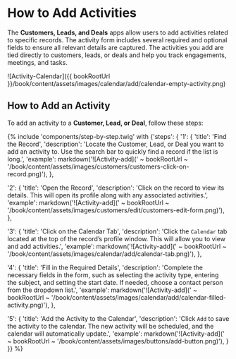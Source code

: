 # How to Add Activities  

The **Customers, Leads, and Deals** apps allow users to add activities related to specific records. The activity form includes several required and optional fields to ensure all relevant details are captured. The activities you add are tied directly to customers, leads, or deals and help you track engagements, meetings, and tasks.  

![Activity-Calendar]({{ bookRootUrl }}/book/content/assets/images/calendar/add/calendar-empty-activity.png)  

## How to Add an Activity  

To add an activity to a **Customer, Lead, or Deal**, follow these steps:  

{% include 'components/step-by-step.twig' with {'steps': {
  '1': {
    'title': 'Find the Record',
    'description': 'Locate the Customer, Lead, or Deal you want to add an activity to. Use the search bar to quickly find a record if the list is long.',
    'example': markdown('![Activity-add](' ~ bookRootUrl ~ '/book/content/assets/images/customers/customers-click-on-record.png)'),
  },

  '2': {
    'title': 'Open the Record',
    'description': 'Click on the record to view its details. This will open its profile along with any associated activities.',
    'example': markdown('![Activity-add](' ~ bookRootUrl ~ '/book/content/assets/images/customers/edit/customers-edit-form.png)'),
  },

  '3': {
    'title': 'Click on the Calendar Tab',
    'description': 'Click the `Calendar` tab located at the top of the record’s profile window. This will allow you to view and add activities.',
    'example': markdown('![Activity-add](' ~ bookRootUrl ~ '/book/content/assets/images/calendar/add/calendar-tab.png)'),
  },

  '4': {
    'title': 'Fill in the Required Details',
    'description': 'Complete the necessary fields in the form, such as selecting the activity type, entering the subject, and setting the start date. If needed, choose a contact person from the dropdown list.',
    'example': markdown('![Activity-add](' ~ bookRootUrl ~ '/book/content/assets/images/calendar/add/calendar-filled-activity.png)'),
  },

  '5': {
    'title': 'Add the Activity to the Calendar',
    'description': 'Click `Add` to save the activity to the calendar. The new activity will be scheduled, and the calendar will automatically update.',
    'example': markdown('![Activity-add](' ~ bookRootUrl ~ '/book/content/assets/images/buttons/add-button.png)'),
  }
}} %}  
